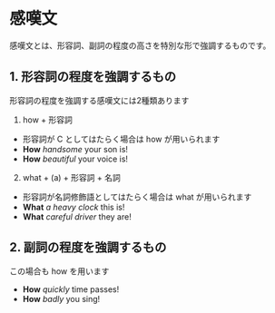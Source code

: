 # 感嘆文
感嘆文とは、形容詞、副詞の程度の高さを特別な形で強調するものです。

## 1. 形容詞の程度を強調するもの
形容詞の程度を強調する感嘆文には2種類あります

1. how + 形容詞
  - 形容詞が C としてはたらく場合は how が用いられます
  - __How__ _handsome_ your son is!
  - __How__ _beautiful_ your voice is!
2. what + (a) + 形容詞 + 名詞
  - 形容詞が名詞修飾語としてはたらく場合は what が用いられます
  - __What__ _a heavy clock_ this is!
  - __What__ _careful driver_ they are!

## 2. 副詞の程度を強調するもの
この場合も how を用います

- __How__ _quickly_ time passes!
- __How__ _badly_ you sing!
